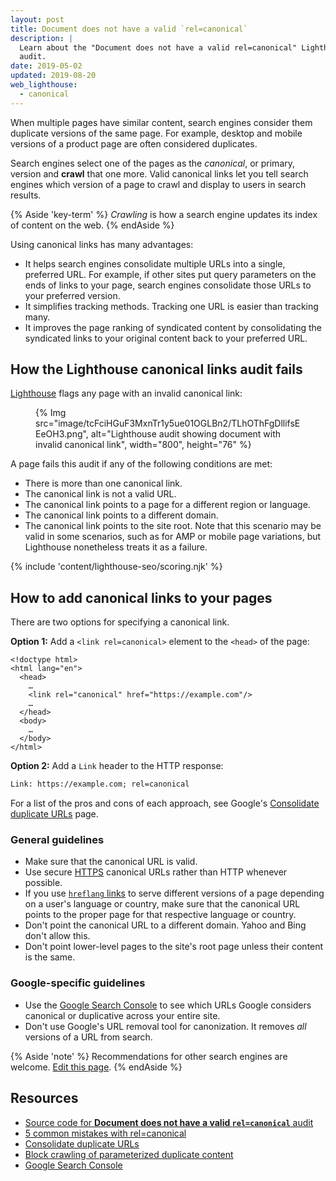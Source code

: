 ```yaml
---
layout: post
title: Document does not have a valid `rel=canonical`
description: |
  Learn about the "Document does not have a valid rel=canonical" Lighthouse
  audit.
date: 2019-05-02
updated: 2019-08-20
web_lighthouse:
  - canonical
---
```


When multiple pages have similar content, search engines consider them duplicate
versions of the same page. For example, desktop and mobile versions of a product
page are often considered duplicates.

Search engines select one of the pages as the _canonical_, or primary, version
and **crawl** that one more. Valid canonical links let you tell search engines
which version of a page to crawl and display to users in search results.

{% Aside 'key-term' %}
_Crawling_ is how a search engine updates its index of content on the web.
{% endAside %}

Using canonical links has many advantages:
- It helps search engines consolidate multiple URLs into a single, preferred URL. For example,
  if other sites put query parameters on the ends of links to your page, search engines
  consolidate those URLs to your preferred version.
- It simplifies tracking methods. Tracking one URL is easier than tracking many.
- It improves the page ranking of syndicated content by consolidating the syndicated links to
  your original content back to your preferred URL.

## How the Lighthouse canonical links audit fails

[Lighthouse](https://developer.chrome.com/docs/lighthouse/overview/) flags any page
with an invalid canonical link:

<figure>
  {% Img src="image/tcFciHGuF3MxnTr1y5ue01OGLBn2/TLhOThFgDllifsEEeOH3.png", alt="Lighthouse audit showing document with invalid canonical link", width="800", height="76" %}
</figure>

A page fails this audit if any of the following conditions are met:

- There is more than one canonical link.
- The canonical link is not a valid URL.
- The canonical link points to a page for a different region or language.
- The canonical link points to a different domain.
- The canonical link points to the site root. Note that this scenario may be
  valid in some scenarios, such as for AMP or mobile page variations, but
  Lighthouse nonetheless treats it as a failure.

{% include 'content/lighthouse-seo/scoring.njk' %}

## How to add canonical links to your pages

There are two options for specifying a canonical link.

**Option 1:** Add a `<link rel=canonical>` element to the `<head>` of the page:

```html/4
<!doctype html>
<html lang="en">
  <head>
    …
    <link rel="canonical" href="https://example.com"/>
    …
  </head>
  <body>
    …
  </body>
</html>
```

**Option 2:** Add a `Link` header to the HTTP response:

```html
Link: https://example.com; rel=canonical
```

For a list of the pros and cons of each approach, see
Google's [Consolidate duplicate URLs](https://support.google.com/webmasters/answer/139066)
page.

### General guidelines

- Make sure that the canonical URL is valid.
- Use secure [HTTPS](/why-https-matters/) canonical URLs rather than HTTP whenever possible.
- If you use [`hreflang` links](/hreflang) to serve different versions of a page
  depending on a user's language or country, make sure that the canonical URL
  points to the   proper page for that respective language or country.
- Don't point the canonical URL to a different domain. Yahoo and Bing don't
  allow this.
- Don't point lower-level pages to the site's root page unless their content is
  the same.

### Google-specific guidelines

- Use the [Google Search Console](https://search.google.com/search-console/index)
  to see which URLs Google considers canonical or duplicative across your entire
  site.
- Don't use Google's URL removal tool for canonization. It removes *all* versions
  of a URL from search.

{% Aside 'note' %}
Recommendations for other search engines are welcome.
[Edit this page](https://github.com/GoogleChrome/web.dev/blob/master/src/site/content/en/lighthouse-seo/canonical/index.md).
{% endAside %}

## Resources

- [Source code for **Document does not have a valid `rel=canonical`** audit](https://github.com/GoogleChrome/lighthouse/blob/master/lighthouse-core/audits/seo/canonical.js)
- [5 common mistakes with rel=canonical](https://webmasters.googleblog.com/2013/04/5-common-mistakes-with-relcanonical.html)
- [Consolidate duplicate URLs](https://support.google.com/webmasters/answer/139066)
- [Block crawling of parameterized duplicate content](https://support.google.com/webmasters/answer/6080548)
- [Google Search Console](https://search.google.com/search-console/index)
